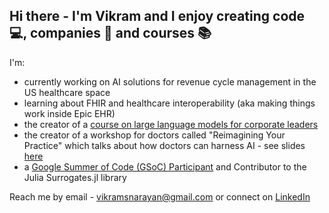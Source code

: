 ## Hi there - I'm Vikram and I enjoy creating code 💻, companies 🏢 and courses 📚

<!--
**vikram-s-narayan/vikram-s-narayan** is a ✨ _special_ ✨ repository because its `README.md` (this file) appears on your GitHub profile.

Here are some ideas to get you started:

- 🔭 I’m currently working on ...
- 🌱 I’m currently learning ...
- 👯 I’m looking to collaborate on ...
- 🤔 I’m looking for help with ...
- 💬 Ask me about ...
- 📫 How to reach me: ...
- 😄 Pronouns: ...
- ⚡ Fun fact: ...
-->
I'm:
- currently working on AI solutions for revenue cycle management in the US healthcare space 
- learning about FHIR and healthcare interoperability (aka making things work inside Epic EHR)
- the creator of a [course on large language models for corporate leaders](https://learn.ascendusai.com/)
- the creator of a workshop for doctors called "Reimagining Your Practice" which talks about how doctors can harness AI - see slides [here](https://github.com/vikram-s-narayan/vikram-s-narayan/blob/main/ReimaginingYourPractice.pdf)
- a [Google Summer of Code (GSoC) Participant](https://gist.github.com/vikram-s-narayan/01943ad8c52fe35f09d0749acd9ca11a) and Contributor to the Julia Surrogates.jl library


Reach me by email - [vikramsnarayan@gmail.com](vikramsnarayan@gmail.com) or connect on [LinkedIn]([url](https://www.linkedin.com/in/vikramadityanarayan/))
